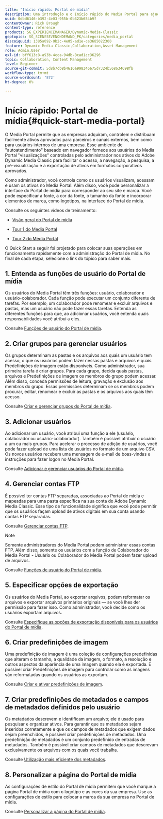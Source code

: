 ```yaml
---
title: "Início rápido: Portal de mídia"
description: Uma introdução e o Início rápido do Media Portal para ajudar você a começar a usar rapidamente as técnicas e a administração do Media Portal no Adobe Dynamic Media Classic.
uuid: 0dbd6146-b392-4e03-955b-0b323b654b9f
contentOwner: Rick Brough
content-type: reference
products: SG_EXPERIENCEMANAGER/Dynamic-Media-Classic
geptopics: SG_SCENESEVENONDEMAND_PK/categories/media_portal
discoiquuid: 1385a092-0b2c-4e05-ad1e-ce3685022300
feature: Dynamic Media Classic,Collaboration,Asset Management
role: Admin,User
exl-id: bff613c8-a93b-4cca-94db-8cad1cc36296
topic: Collaboration, Content Management
level: Beginner
source-git-commit: 5d8b7cb8b4616a998346675d7324b568634698fb
workflow-type: tm+mt
source-wordcount: '872'
ht-degree: 0%

---
```


# Início rápido: Portal de mídia{#quick-start-media-portal}

O Media Portal permite que as empresas adquiram, controlem e distribuam facilmente ativos aprovados para parceiros e canais externos, bem como para usuários internos de uma empresa. Esse ambiente de &quot;autoatendimento&quot; baseado em navegador fornece aos usuários do Media Portal &quot;visualizações&quot; controladas pelo administrador nos ativos do Adobe Dynamic Media Classic para facilitar o acesso, a navegação, a pesquisa, a pré-visualização e a exportação de ativos em formatos corporativos aprovados.

Como administrador, você controla como os usuários visualizam, acessam e usam os ativos no Media Portal. Além disso, você pode personalizar a interface do Portal de mídia para corresponder ao seu site e marca. Você pode especificar a fonte, a cor da fonte, o tamanho da fonte e incorporar elementos de marca, como logotipos, na interface do Portal de mídia.

Consulte os seguintes vídeos de treinamento:

* [Visão geral do Portal de mídia](https://s7d5.scene7.com/s7viewers/html5/VideoViewer.html?videoserverurl=https://s7d5.scene7.com/is/content/&amp;emailurl=https://s7d5.scene7.com/s7/emailFriend&amp;serverUrl=https://s7d5.scene7.com/is/image/&amp;config=Scene7SharedAssets/Universal_HTML5_Video&amp;contenturl=https://s7d5.scene7.com/skins/&amp;asset=S7tutorials/544_mp_overview1_converted%20renamed_Done-AVS)

* [Tour 1 do Media Portal](https://s7d5.scene7.com/s7viewers/html5/VideoViewer.html?videoserverurl=https://s7d5.scene7.com/is/content/&amp;emailurl=https://s7d5.scene7.com/s7/emailFriend&amp;serverUrl=https://s7d5.scene7.com/is/image/&amp;config=Scene7SharedAssets/Universal_HTML5_Video&amp;contenturl=https://s7d5.scene7.com/skins/&amp;asset=S7tutorials/545_mp_tour1_user_converted%20renamed_Done-AVS)

* [Tour 2 do Media Portal](https://s7d5.scene7.com/s7viewers/html5/VideoViewer.html?videoserverurl=https://s7d5.scene7.com/is/content/&amp;emailurl=https://s7d5.scene7.com/s7/emailFriend&amp;serverUrl=https://s7d5.scene7.com/is/image/&amp;config=Scene7SharedAssets/Universal_HTML5_Video&amp;contenturl=https://s7d5.scene7.com/skins/&amp;asset=S7tutorials/546_mp_tour2_admin_converted%20renamed_Done-AVS)

O Quick Start a seguir foi projetado para colocar suas operações em funcionamento rapidamente com a administração do Portal de mídia. No final de cada etapa, selecione o link do tópico para saber mais.

## 1. Entenda as funções de usuário do Portal de mídia

Os usuários do Media Portal têm três funções: usuário, colaborador e usuário-colaborador. Cada função pode executar um conjunto diferente de tarefas. Por exemplo, um colaborador pode renomear e excluir arquivos e pastas, mas um usuário não pode fazer essas tarefas. Entenda as diferentes funções para que, ao adicionar usuários, você entenda quais responsabilidades você atribui a eles.

Consulte [Funções de usuário do Portal de mídia](media-portal-user-roles.md#media_portal_user_roles).

## 2. Criar grupos para gerenciar usuários

Os grupos determinam as pastas e os arquivos aos quais um usuário tem acesso, o que os usuários podem fazer nessas pastas e arquivos e quais Predefinições de imagem estão disponíveis. Como administrador, sua primeira tarefa é criar grupos. Para cada grupo, decida quais pastas, arquivos e Predefinições de imagem os membros do grupo podem acessar. Além disso, conceda permissões de leitura, gravação e exclusão aos membros do grupo. Essas permissões determinam se os membros podem procurar, editar, renomear e excluir as pastas e os arquivos aos quais têm acesso.

Consulte [Criar e gerenciar grupos do Portal de mídia](creating-media-portal-groups.md#creating_and_managing_media_portal_groups).

## 3. Adicionar usuários

Ao adicionar um usuário, você atribui uma função a ele (usuário, colaborador ou usuário-colaborador). Também é possível atribuir o usuário a um ou mais grupos. Para acelerar o processo de adição de usuários, você pode fazer upload de uma lista de usuários no formato de um arquivo CSV. Os novos usuários recebem uma mensagem de e-mail de boas-vindas e instruções para fazer logon no Media Portal.

Consulte [Adicionar e gerenciar usuários do Portal de mídia](adding-media-portal-users.md#adding_and_managing_media_portal_users).

## 4. Gerenciar contas FTP

É possível ter contas FTP separadas, associadas ao Portal de mídia e mapeadas para uma pasta específica na sua conta do Adobe Dynamic Media Classic. Esse tipo de funcionalidade significa que você pode permitir que os usuários façam upload de ativos digitais em sua conta usando contas FTP separadas.

Consulte [Gerenciar contas FTP](ftp-accounts.md#managing_ftp_accounts).

>[!NOTE]
>
>Somente administradores do Media Portal podem administrar essas contas FTP. Além disso, somente os usuários com a função de Colaborador do Media Portal - Usuário ou Colaborador do Media Portal podem fazer upload de arquivos.

Consulte [Funções de usuário do Portal de mídia](media-portal-user-roles.md#media_portal_user_roles).

## 5. Especificar opções de exportação

Os usuários do Media Portal, ao exportar arquivos, podem reformatar os arquivos e exportar arquivos primários originais — se você lhes der permissão para fazer isso. Como administrador, você decide como os usuários exportam arquivos.

Consulte [Especifique as opções de exportação disponíveis para os usuários do Portal de mídia](specifying-export-options-available-media.md#specifying_export_options_available_to_media_portal_users).

## 6. Criar predefinições de imagem

Uma predefinição de imagem é uma coleção de configurações predefinidas que alteram o tamanho, a qualidade da imagem, o formato, a resolução e outros aspectos da aparência de uma imagem quando ela é exportada. É possível criar Predefinições de imagem para controlar como as imagens são reformatadas quando os usuários as exportam.

Consulte [Criar e ativar predefinições de imagem](creating-enabling-image-presets.md#creating_and_enabling_image_presets).

## 7. Criar predefinições de metadados e campos de metadados definidos pelo usuário

Os metadados descrevem e identificam um arquivo; ele é usado para pesquisar e organizar ativos. Para garantir que os metadados sejam inseridos corretamente e que os campos de metadados que exigem dados sejam preenchidos, é possível criar predefinições de metadados. Uma predefinição de metadados é um conjunto predefinido de entradas de metadados. Também é possível criar campos de metadados que descrevam exclusivamente os arquivos com os quais você trabalha.

Consulte [Utilização mais eficiente dos metadados](making-efficient-metadata.md#making_more_efficient_use_of_metadata).

## 8. Personalizar a página do Portal de mídia

As configurações de estilo do Portal de mídia permitem que você marque a página Portal de mídia com o logotipo e as cores da sua empresa. Use as configurações de estilo para colocar a marca da sua empresa no Portal de mídia.

Consulte [Personalizar a página do Portal de mídia](customizing-media-portal-screen.md#customizing_the_media_portal_screen).

